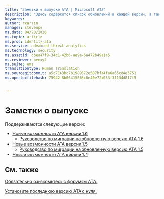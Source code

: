 ```yaml
---
title: "Заметки о выпуске ATA | Microsoft ATA"
description: "Здесь содержится список обновлений в каждой версии, а также приведены известные проблемы и руководства по миграции"
keywords: 
author: rkarlin
manager: stevenpo
ms.date: 04/28/2016
ms.topic: article
ms.prod: identity-ata
ms.service: advanced-threat-analytics
ms.technology: security
ms.assetid: cbea47f9-34c1-42b6-ae9e-6a472b49e1a5
ms.reviewer: bennyl
ms.suite: ems
translationtype: Human Translation
ms.sourcegitcommit: a5c7163bc7b1989672e587bfb4fa6a65cd4e3751
ms.openlocfilehash: 75942f8b06415668c6e40e72b033f31134d817f5


---
```


# Заметки о выпуске
Поддерживаются следующие версии:

- [Новые возможности ATA версии 1.6](whats-new-version-1.6.md)
   - [Руководство по миграции на обновленную версию ATA 1.6](/advanced-threat-analytics/understand-explore/ata-update-1.6-migration-guide)
- [Новые возможности ATA версии 1.5](whats-new-version-1.5.md)
   - [Руководство по миграции на обновленную версию ATA 1.5](/advanced-threat-analytics/understand-explore/ata-update-1.5-migration-guide)
- [Новые возможности ATA версии 1.4](whats-new-version-1.4.md)

## См. также
[Обязательно ознакомьтесь с форумом ATA.](https://social.technet.microsoft.com/Forums/security/home?forum=mata)

[Установите последнюю версию ATA с нуля.](/advanced-threat-analytics/deploy-use/install-ata)



<!--HONumber=Jul16_HO3-->


